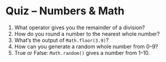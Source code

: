 # Quiz – Numbers & Math

1. What operator gives you the remainder of a division?
2. How do you round a number to the nearest whole number?
3. What’s the output of `Math.floor(3.9)`?
4. How can you generate a random whole number from 0–9?
5. True or False: `Math.random()` gives a number from 1–10.
